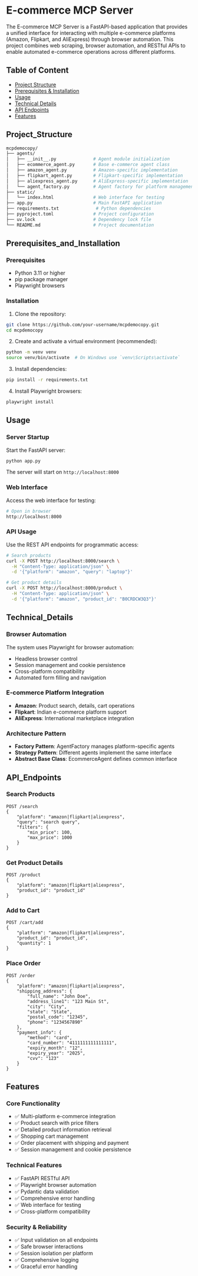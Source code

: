 # E-commerce MCP Server
The E-commerce MCP Server is a FastAPI-based application that provides a unified interface for interacting with multiple e-commerce platforms (Amazon, Flipkart, and AliExpress) through browser automation. This project combines web scraping, browser automation, and RESTful APIs to enable automated e-commerce operations across different platforms.

## Table of Content
- [Project Structure](#Project_Structure)
- [Prerequisites & Installation](#Prerequisites_and_Installation)
- [Usage](#Usage)
- [Technical Details](#Technical_Details)
- [API Endpoints](#API_Endpoints)
- [Features](#Features)

## Project_Structure
```Bash
mcpdemocopy/
├── agents/
│   ├── __init__.py              # Agent module initialization
│   ├── ecommerce_agent.py       # Base e-commerce agent class
│   ├── amazon_agent.py          # Amazon-specific implementation
│   ├── flipkart_agent.py        # Flipkart-specific implementation
│   ├── aliexpress_agent.py      # AliExpress-specific implementation
│   └── agent_factory.py         # Agent factory for platform management
├── static/
│   └── index.html               # Web interface for testing
├── app.py                       # Main FastAPI application
├── requirements.txt              # Python dependencies
├── pyproject.toml               # Project configuration
├── uv.lock                      # Dependency lock file
└── README.md                    # Project documentation
```

## Prerequisites_and_Installation
### Prerequisites
- Python 3.11 or higher
- pip package manager
- Playwright browsers

### Installation
1. Clone the repository:
```bash
git clone https://github.com/your-username/mcpdemocopy.git
cd mcpdemocopy
```
2. Create and activate a virtual environment (recommended):
```bash
python -m venv venv
source venv/bin/activate  # On Windows use `venv\Scripts\activate`
```
3. Install dependencies:
```bash
pip install -r requirements.txt
```
4. Install Playwright browsers:
```bash
playwright install
```

## Usage
### Server Startup
Start the FastAPI server:
```bash
python app.py
```
The server will start on `http://localhost:8000`

### Web Interface
Access the web interface for testing:
```bash
# Open in browser
http://localhost:8000
```

### API Usage
Use the REST API endpoints for programmatic access:
```bash
# Search products
curl -X POST http://localhost:8000/search \
  -H "Content-Type: application/json" \
  -d '{"platform": "amazon", "query": "laptop"}'

# Get product details
curl -X POST http://localhost:8000/product \
  -H "Content-Type: application/json" \
  -d '{"platform": "amazon", "product_id": "B0CRDCW3Q3"}'
```

## Technical_Details
### Browser Automation
The system uses Playwright for browser automation:
- Headless browser control
- Session management and cookie persistence
- Cross-platform compatibility
- Automated form filling and navigation

### E-commerce Platform Integration
- **Amazon**: Product search, details, cart operations
- **Flipkart**: Indian e-commerce platform support
- **AliExpress**: International marketplace integration

### Architecture Pattern
- **Factory Pattern**: AgentFactory manages platform-specific agents
- **Strategy Pattern**: Different agents implement the same interface
- **Abstract Base Class**: EcommerceAgent defines common interface

## API_Endpoints
### Search Products
```http
POST /search
{
    "platform": "amazon|flipkart|aliexpress",
    "query": "search query",
    "filters": {
        "min_price": 100,
        "max_price": 1000
    }
}
```

### Get Product Details
```http
POST /product
{
    "platform": "amazon|flipkart|aliexpress",
    "product_id": "product_id"
}
```

### Add to Cart
```http
POST /cart/add
{
    "platform": "amazon|flipkart|aliexpress",
    "product_id": "product_id",
    "quantity": 1
}
```

### Place Order
```http
POST /order
{
    "platform": "amazon|flipkart|aliexpress",
    "shipping_address": {
        "full_name": "John Doe",
        "address_line1": "123 Main St",
        "city": "City",
        "state": "State",
        "postal_code": "12345",
        "phone": "1234567890"
    },
    "payment_info": {
        "method": "card",
        "card_number": "4111111111111111",
        "expiry_month": "12",
        "expiry_year": "2025",
        "cvv": "123"
    }
}
```

## Features
### Core Functionality
- ✅ Multi-platform e-commerce integration
- ✅ Product search with price filters
- ✅ Detailed product information retrieval
- ✅ Shopping cart management
- ✅ Order placement with shipping and payment
- ✅ Session management and cookie persistence

### Technical Features
- ✅ FastAPI RESTful API
- ✅ Playwright browser automation
- ✅ Pydantic data validation
- ✅ Comprehensive error handling
- ✅ Web interface for testing
- ✅ Cross-platform compatibility

### Security & Reliability
- ✅ Input validation on all endpoints
- ✅ Safe browser interactions
- ✅ Session isolation per platform
- ✅ Comprehensive logging
- ✅ Graceful error handling
